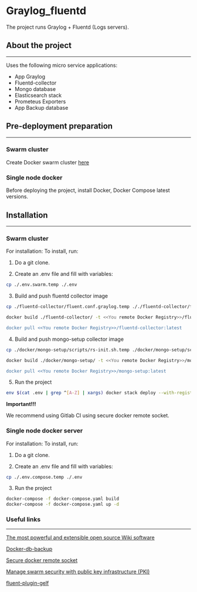 # Graylog_fluentd
The project runs Graylog + Fluentd (Logs servers).

## About the project
---

Uses the following micro service applications:

-   App Graylog
-   Fluentd-collector
-   Mongo database
-   Elasticsearch stack
-   Prometeus Exporters
-   App Backup database


## Pre-deployment preparation

---

### Swarm cluster

Create Docker swarm cluster [here](docs/docker_swarm_install.md)

### Single node docker

Before deploying the project, install Docker, Docker Compose latest versions.

## Installation

---

### Swarm cluster

For installation:
To install, run:

1. Do a git clone.

2. Create an .env file and fill with variables:

```bash
cp ./.env.swarm.temp ./.env

```

3. Build and push fluentd collector image

```bash
cp ./fluentd-collector/fluent.conf.graylog.temp ././fluentd-collector/fluent.conf

docker build ./fluentd-collector/ -t <<You remote Docker Registry>>/fluentd-collector:latest --no-cache

docker pull <<You remote Docker Registry>>/fluentd-collector:latest
```

4. Build and push mongo-setup collector image

```bash
cp ./docker/mongo-setup/scripts/rs-init.sh.temp ./docker/mongo-setup/scripts/rs-init.sh

docker build ./docker/mongo-setup/ -t <<You remote Docker Registry>>/mongo-setup:latest --no-cache

docker pull <<You remote Docker Registry>>/mongo-setup:latest
```


5. Run the project 

```bash
env $(cat .env | grep ^[A-Z] | xargs) docker stack deploy --with-registry-auth --compose-file docker-swarm.yaml graylog

```
 
**Important!!!**

We recommend using Gitlab CI using secure docker remote socket.

### Single node docker server

For installation:
To install, run:

1. Do a git clone.

2. Create an .env file and fill with variables:

```bash
cp ./.env.compose.temp ./.env

```
3. Run the project 

```bash
docker-compose -f docker-compose.yaml build
docker-compose -f docker-compose.yaml up -d
```


### Useful links

---

[The most powerful and extensible open source Wiki software](https://js.wiki/)

[Docker-db-backup](https://github.com/tiredofit/docker-db-backup)

[Secure docker remote socket](https://docs.docker.com/engine/security/protect-access/)

[Manage swarm security with public key infrastructure (PKI)](https://docs.docker.com/engine/swarm/how-swarm-mode-works/pki/)

[fluent-plugin-gelf](https://github.com/emsearcy/fluent-plugin-gelf/blob/master/lib/fluent/plugin/out_gelf.rb)

